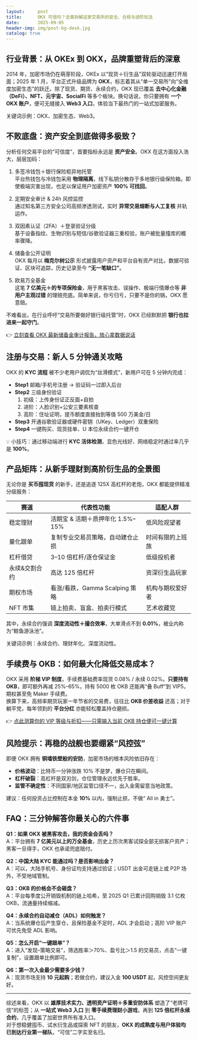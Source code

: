 ```yaml
---
layout:     post
title:      OKX 可信吗？全面拆解这家交易所的安全、合规与进阶玩法
date:       2025-09-05
header-img: img/post-bg-desk.jpg
catalog: true
---
```


## 行业背景：从 OKEx 到 OKX，品牌重塑背后的深意
2014 年，加密市场仍在萌芽阶段，OKEx 以“现货＋衍生品”双轮驱动迅速打开局面；2025 年 1 月，平台正式升级品牌为 **OKX**，标志着其从“单一交易所”向“全维度加密生态”的跃迁。除了现货、期货、永续合约，OKX 现已覆盖 **去中心化金融（DeFi）、NFT、元宇宙、SocialFi** 等多个板块。换句话说，你只要拥有 **一个 OKX 账户**，便可无缝接入 **Web3 入口**，体验当下最热门的一站式加密服务。

关键词示例：OKX、加密生态、Web3。

## 不败底盘：资产安全到底做得多极致？
分析任何交易平台的“可信度”，首要指标永远是 **资产安全**。OKX 在这方面投入浩大，层层加码：

1. 多签冷钱包＋银行保险柜异地托管  
   平台热钱包与冷钱包采用 **物理隔离**，线下私钥分散存于多地银行级保险箱。即使极端灾害出现，也足以保证用户加密资产 **100% 可找回**。

2. 定期安全审计 & 24h 风控监控  
   通过知名第三方安全公司高频渗透测试，实时 **异常交易熔断与人工复核** 并轨运作。

3. 双因素认证（2FA）＋登录验证分级  
   基于设备指纹、生物识别与短信/谷歌验证器三重校验，账户被批量撞库的概率骤降。

4. 储备金公开证明  
   OKX 每月以 **梅克尔树公示** 形式披露用户资产和平台自有资产对比，数据可验证、区块可追踪，历史记录至今 **“无一笔缺口”**。

5. 欧易万全基金  
   这笔 **7 亿美元＋的专项保险金**，用于黑客攻击、误操作、极端行情爆仓等 **非用户主观过错** 的理赔兜底。简单来说，你亏归亏，只要不是你的锅，OKX 愿意赔。

不难看出，在行业呼吁“交易所要做好银行级托管”时，OKX 已经默默把 **银行也拉进来一起守门**。

👉 [立刻查看 OKX 最新储备金审计报告，放心拿数据说话](https://okxdog.com/)


## 注册与交易：新人 5 分钟通关攻略
OKX 的 **KYC 流程** 被不少老用户调侃为“丝滑模式”，新用户可在 5 分钟内完成：

- **Step1** 邮箱/手机号注册 → 验证码一过即入后台  
- **Step2** 三级身份验证  
  1. 初级：上传身份证正反面+自拍  
  2. 进阶：人脸识别+公安三要素核查  
  3. 高阶：住址证明，提币额度直接抬到等值 500 万美金/日  
- **Step3** 开通谷歌验证器或硬件密钥（UKey、Ledger）双重保险  
- **Step4** 一键购买、现货挂单、U 本位永续合约一键开仓

💡 小技巧：通过移动端进行 **KYC 活体检测**，显色光线好、网络稳定时通过率几乎是 **100%**。

## 产品矩阵：从新手理财到高阶衍生品的全景图
无论你是 **买币囤现货** 的新手，还是追逐 125X 高杠杆的老炮，OKX 都能提供精准分级服务：

| 赛道 | 代表性功能 | 适配人群 |
|---|---|---|
| 稳定理财 | 活期宝 & 活期＋质押年化 1.5%–15% | 低风险观望者 |
| 量化跟单 | 复制专业交易员策略，自动建仓止损 | 时间有限的上班族 |
| 杠杆借贷 | 3–10 倍杠杆/逐仓保证金 | 低级投机者 |
| 永续&交割合约 | 高达 125 倍杠杆 | 资深衍生品玩家 |
| 期权市场 | 看涨/看跌，Gamma Scalping 策略 | 机构与期权爱好者 |
| NFT 市集 | 链上拍卖、盲盒、拍卖行模式 | 艺术收藏党 |

其中，永续合约强调 **深度流动性＋撮合效率**，大单滑点不到 **0.01%**，被业内称为“鲸鱼游泳池”。

关键词示例：永续合约、理财年化、深度流动性。

## 手续费与 OKB：如何最大化降低交易成本？
OKX 采用 **阶梯 VIP 制度**，手续费基础费率现货 0.08% / 永续 0.02%。**只要持有 OKB**，即可额外再减 25%–65%，持有 5000 枚 OKB 还能再“叠 Buff”到 VIP5，期权甚至免 Maker 手续费。  
换算下来，高频率期货玩家一年节省的交易费，往往比 **OKB 价差收益** 还高；对于躺平党，每年领到的 **平台分红** 亦能轻松覆盖持仓磨损。

👉 [点此测算你的 VIP 等级与折扣——只需输入当前 OKB 持仓便可一键计算](https://okxdog.com/)


## 风险提示：再稳的战舰也要绷紧“风控弦”
即便 OKX 拥有 **铜墙铁壁般的安防**，加密市场的根本风险依旧存在：

- **价格波动**：比特币一分钟涨跌 10% 不是梦，爆仓只在瞬间。  
- **杠杆破裂**：高杠杆是双刃剑，仓位管理永远优先于胜率。  
- **监管不确定性**：不同国家/地区监管口径不一，出入金需留意当地政策。

建议：任何投资占比控制在本金 **10%** 以内，强制止损，不做“ All in 勇士”。


## FAQ：三分钟解答你最关心的六件事

**Q1：如果 OKX 被黑客攻击，我的资金会丢吗？**  
A：平台拥有 **7 亿美元以上的万全基金**，历史上历次黑客试探全部无损客户资产；黑客一旦得手，OKX 也承诺兜底赔付。

**Q2：中国大陆 KYC 能通过吗？是否影响出金？**  
A：可以，大陆手机号、身份证均支持通过验证；USDT 出金可走链上或 P2P 场外，不受地域管制。

**Q3：OKB 的价格会不会砸盘？**  
A：平台每季度公开销毁机制的链上哈希，至 2025 Q1 已累计回购销毁 3.1 亿枚 OKB，流通量持续缩减。

**Q4：永续合约自动减仓（ADL）如何触发？**  
A：当系统爆仓后产生穿仓，且保险基金不足时，ADL 才会启动；高阶 VIP 账户可优先免受 ADL 影响。

**Q5：怎么开启“一键跟单”？**  
A：进入“发现–策略交易”，筛选胜率＞70%、盈亏比＞1.5 的交易员，点击“一键复制”，设置跟单比例即可。

**Q6：第一次入金最少需要多少钱？**  
A：现货市场支持 **10 元起购**；若做合约，建议入金 **100 USDT** 起，风控空间更友好。

---

综述来看，OKX 以 **雄厚技术实力、透明资产证明＋多重安防体系** 塑造了“老牌可信”的标签；从 **一站式 Web3 入口** 到 **零手续费理财小游戏**，再到 **125 倍杠杆永续合约**，几乎覆盖了加密世界所有准入口。  
对于想稳健囤币、试水衍生品或探索 NFT 的朋友，**OKX 的成熟度与用户体验均已到达行业第一梯队**，“可信”二字实至名归。